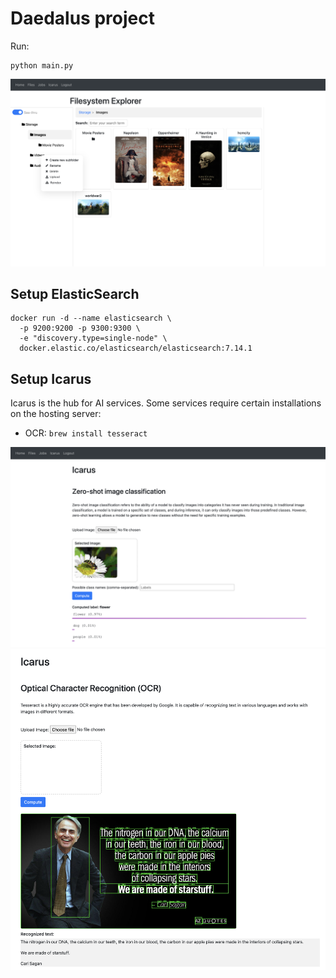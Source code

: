 # Daedalus project
Run:
```
python main.py
```
![Alt text](files.png)

## Setup ElasticSearch
```
docker run -d --name elasticsearch \               
  -p 9200:9200 -p 9300:9300 \
  -e "discovery.type=single-node" \
  docker.elastic.co/elasticsearch/elasticsearch:7.14.1
```

## Setup Icarus
Icarus is the hub for AI services. Some services require certain installations on the hosting server:
- OCR: `brew install tesseract`

![Alt text](icarus-zero-shot.png)
![Alt text](icarus-ocr.png)